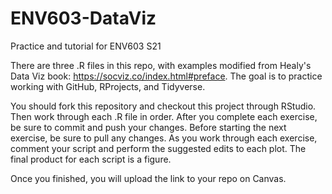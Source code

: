 # ENV603-DataViz
Practice and tutorial for ENV603 S21

There are three .R files in this repo, with examples modified from Healy's Data Viz book: https://socviz.co/index.html#preface.
The goal is to practice working with GitHub, RProjects, and Tidyverse.

You should fork this repository and checkout this project through RStudio. Then work through each .R file in order. 
After you complete each exercise, be sure to commit and push your changes. Before starting the next exercise, be sure to pull any changes.
As you work through each exercise, comment your script and perform the suggested edits to each plot. 
The final product for each script is a figure.

Once you finished, you will upload the link to your repo on Canvas.
